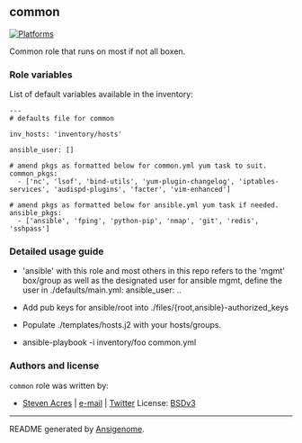 ## common

  [![Platforms](http://img.shields.io/badge/platforms-EL-blue.svg?style=flat)](#)

Common role that runs on most if not all boxen.



### Role variables

List of default variables available in the inventory:

    ---
    # defaults file for common

    inv_hosts: 'inventory/hosts'

    ansible_user: []

    # amend pkgs as formatted below for common.yml yum task to suit.
    common_pkgs:
      - ['nc', 'lsof', 'bind-utils', 'yum-plugin-changelog', 'iptables-services', 'audispd-plugins', 'facter', 'vim-enhanced']

    # amend pkgs as formatted below for ansible.yml yum task if needed.
    ansible_pkgs:
      - ['ansible', 'fping', 'python-pip', 'nmap', 'git', 'redis', 'sshpass']


### Detailed usage guide

- 'ansible' with this role and most others in this repo refers to the 'mgmt' box/group as well as the designated user for ansible mgmt, define the user in ./defaults/main.yml: ansible_user: ..

- Add pub keys for ansible/root into ./files/{root,ansible}-authorized_keys

- Populate ./templates/hosts.j2 with your hosts/groups.

- ansible-playbook -i inventory/foo common.yml



### Authors and license

`common` role was written by:
- [Steven Acres](https://github.com/sacres) | [e-mail](mailto:steven@swatteksystems.com) | [Twitter](https://twitter.com/swamobil)
License: [BSDv3](https://tldrlegal.com/license/bsd-3-clause-license-(revised))

***

README generated by [Ansigenome](https://github.com/nickjj/ansigenome/).
